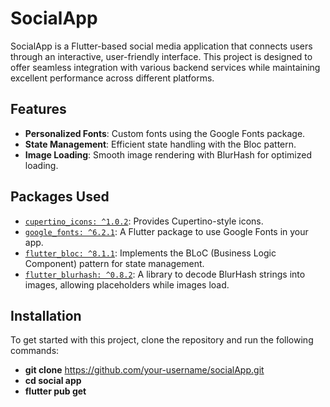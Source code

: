# SocialApp

SocialApp is a Flutter-based social media application that connects users through an interactive, user-friendly interface. This project is designed to offer seamless integration with various backend services while maintaining excellent performance across different platforms.

## Features


- **Personalized Fonts**: Custom fonts using the Google Fonts package.
- **State Management**: Efficient state handling with the Bloc pattern.
- **Image Loading**: Smooth image rendering with BlurHash for optimized loading.

## Packages Used

- [`cupertino_icons: ^1.0.2`](https://pub.dev/packages/cupertino_icons): Provides Cupertino-style icons.
- [`google_fonts: ^6.2.1`](https://pub.dev/packages/google_fonts): A Flutter package to use Google Fonts in your app.
- [`flutter_bloc: ^8.1.1`](https://pub.dev/packages/flutter_bloc): Implements the BLoC (Business Logic Component) pattern for state management.
- [`flutter_blurhash: ^0.8.2`](https://pub.dev/packages/flutter_blurhash): A library to decode BlurHash strings into images, allowing placeholders while images load.

## Installation

To get started with this project, clone the repository and run the following commands:


- **git clone** https://github.com/your-username/socialApp.git
- **cd social app**
- **flutter pub get**
